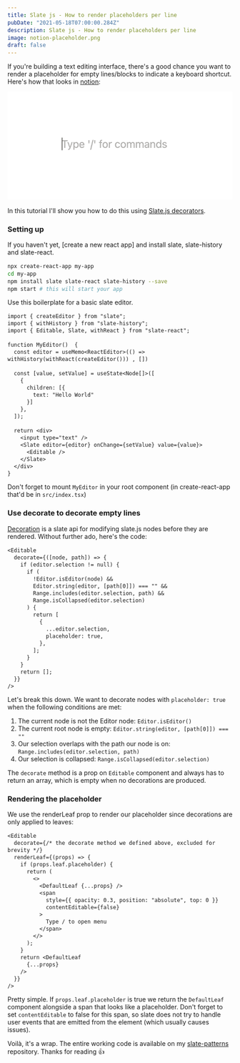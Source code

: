 ```yaml
---
title: Slate js - How to render placeholders per line
pubDate: "2021-05-18T07:00:00.284Z"
description: Slate js - How to render placeholders per line
image: notion-placeholder.png
draft: false
---
```


If you're building a text editing interface, there's a good chance you want to render a placeholder for empty lines/blocks to indicate a keyboard shortcut. Here's how that looks in [notion]:

![Notion placeholder](notion-placeholder.png)

In this tutorial I'll show you how to do this using [Slate.js decorators].

### Setting up

If you haven't yet, [create a new react app] and install slate, slate-history and slate-react.

```bash
npx create-react-app my-app
cd my-app
npm install slate slate-react slate-history --save
npm start # this will start your app
```

Use this boilerplate for a basic slate editor.

```tsx
import { createEditor } from "slate";
import { withHistory } from "slate-history";
import { Editable, Slate, withReact } from "slate-react";

function MyEditor()  {
  const editor = useMemo<ReactEditor>(() => withHistory(withReact(createEditor())) , [])

  const [value, setValue] = useState<Node[]>([
    {
      children: [{
        text: "Hello World"
      }]
    },
  ]);

  return <div>
    <input type="text" />
    <Slate editor={editor} onChange={setValue} value={value}>
      <Editable />
    </Slate>
  </div>
}
```

Don't forget to mount `MyEditor` in your root component (in create-react-app that'd be in `src/index.tsx`)
 
### Use decorate to decorate empty lines

[Decoration] is a slate api for modifying slate.js nodes before they are rendered. Without further ado, here's the code:

```tsx
<Editable
  decorate={([node, path]) => {
    if (editor.selection != null) {
      if (
        !Editor.isEditor(node) &&
        Editor.string(editor, [path[0]]) === "" &&
        Range.includes(editor.selection, path) &&
        Range.isCollapsed(editor.selection)
      ) {
        return [
          {
            ...editor.selection,
            placeholder: true,
          },
        ];
      }
    }
    return [];
  }}
/>
```

Let's break this down. We want to decorate nodes with `placeholder: true` when the following conditions are met:

1. The current node is not the Editor node: `Editor.isEditor()`
2. The current root node is empty: `Editor.string(editor, [path[0]]) === ""`
3. Our selection overlaps with the path our node is on: `Range.includes(editor.selection, path)`
4. Our selection is collapsed: `Range.isCollapsed(editor.selection)`

The `decorate` method is a prop on `Editable` component and always has to return an array, which is empty when no decorations are produced.

### Rendering the placeholder

We use the renderLeaf prop to render our placeholder since decorations are only applied to leaves:

```tsx
<Editable
  decorate={/* the decorate method we defined above, excluded for brevity */}
  renderLeaf={(props) => {
    if (props.leaf.placeholder) {
      return (
        <>
          <DefaultLeaf {...props} />
          <span
            style={{ opacity: 0.3, position: "absolute", top: 0 }}
            contentEditable={false}
          >
            Type / to open menu
          </span>
        </>
      );
    }
    return <DefaultLeaf 
      {...props}
    />
  }}
/>
```

Pretty simple. If `props.leaf.placeholder` is true we return the `DefaultLeaf` component alongside a span that looks like a placeholder. Don't forget to set `contentEditable` to false for this span, so slate does not try to handle user events that are emitted from the element (which usually causes issues).

Voilà, it's a wrap. The entire working code is available on my [slate-patterns](https://github.com/juliankrispel/slate-patterns/blob/master/src/element-placeholders/index.tsx) repository. Thanks for reading 👍

[notion]: https://notion.so
[Decoration]: https://docs.slatejs.org/concepts/09-rendering#decorations
[Slate.js decorators]: https://docs.slatejs.org/concepts/09-rendering#decorations